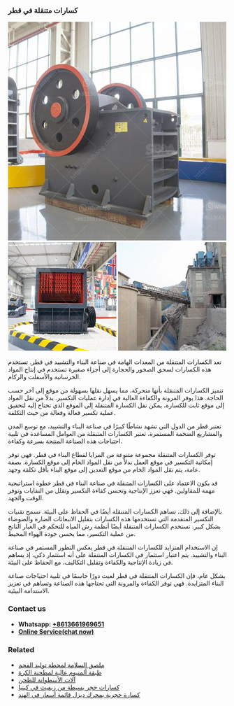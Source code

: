 <h3>كسارات متنقلة في قطر</h3><img src='1701852681.jpg' alt=''><p>تعد الكسارات المتنقلة من المعدات الهامة في صناعة البناء والتشييد في قطر. تستخدم هذه الكسارات لسحق الصخور والحجارة إلى أجزاء صغيرة تستخدم في إنتاج المواد الخرسانية والأسفلت والركام.</p><p>تتميز الكسارات المتنقلة بأنها متحركة، مما يسهل نقلها بسهولة من موقع إلى آخر حسب الحاجة. هذا يوفر المرونة والكفاءة العالية في إدارة عمليات التكسير. بدلاً من نقل المواد إلى موقع ثابت للكسارة، يمكن نقل الكسارة المتنقلة إلى الموقع الذي تحتاج إليه لتحقيق عملية تكسير فعالة وفعالة من حيث التكلفة.</p><p>تعتبر قطر من الدول التي تشهد نشاطًا كبيرًا في صناعة البناء والتشييد، مع توسع المدن والمشاريع الضخمة المستمرة. تعتبر الكسارات المتنقلة من العوامل المساعدة في تلبية احتياجات هذه الصناعة المنتجة بسرعة وكفاءة.</p><p>توفر الكسارات المتنقلة مجموعة متنوعة من المزايا لقطاع البناء في قطر. فهي توفر إمكانية التكسير في موقع العمل بدلاً من نقل المواد الخام إلى موقع الكسارة. بصفة عامة، يتم نقل المواد الخام من موقع التعدين إلى موقع البناء بأقل تكلفة وجهد.</p><p>قد يكون الاعتماد على الكسارات المتنقلة في صناعة البناء في قطر خطوة استراتيجية مهمة للمقاولين. فهي تعزز الإنتاجية وتحسن كفاءة التكسير وتقلل من النفايات وتوفر الوقت والجهد.</p><p>بالإضافة إلى ذلك، تساهم الكسارات المتنقلة أيضًا في الحفاظ على البيئة. تسمح تقنيات التكسير المتقدمة التي تستخدمها هذه الكسارات بتقليل الانبعاثات الضارة والضوضاء بشكل كبير. تستخدم الكسارات المتنقلة أيضًا أنظمة رش المياه للتحكم في الغبار الناتج من عملية التكسير، مما يحسن جودة الهواء المحيط.</p><p>إن الاستخدام المتزايد للكسارات المتنقلة في قطر يعكس التطور المستمر في صناعة البناء والتشييد. يتم اعتبار استثمار في الكسارات المتنقلة على أنه استثمار ذكي، إذ يساهم في زيادة الإنتاجية والكفاءة وتقليل التكاليف، مع الحفاظ على البيئة.</p><p>بشكل عام، فإن الكسارات المتنقلة في قطر لعبت دورًا حاسمًا في تلبية احتياجات صناعة البناء المتزايدة. فهي توفر الكفاءة والمرونة التي تحتاجها هذه الصناعة وتساهم في تعزيز الاستدامة البيئية.</p><h3>Contact us</h3><ul><li><strong>Whatsapp:&nbsp;<a href="https://wa.me/8613661969651">+8613661969651</a></strong></li><li><a href="https://swt.shibang-china.com/?git&amp;zhl&amp;كسارات متنقلة في قطر"><strong>Online Service(chat now)</strong></a></li></ul><h3>Related</h3><ul><li><a href='ملصق السلامة لمحطة توليد الفحم.md'>ملصق السلامة لمحطة توليد الفحم</a></li><li><a href='طبقة ألمنيوم عالية لمطحنة الكرة.md'>طبقة ألمنيوم عالية لمطحنة الكرة</a></li><li><a href='آلات الأسطوانة للطحن.md'>آلات الأسطوانة للطحن</a></li><li><a href='كسارات حجر بسيطة من زيفيث في كينيا.md'>كسارات حجر بسيطة من زيفيث في كينيا</a></li><li><a href='كسارة حجرية بمحرك ديزل قائمة أسعار في الهند.md'>كسارة حجرية بمحرك ديزل قائمة أسعار في الهند</a></li></ul>